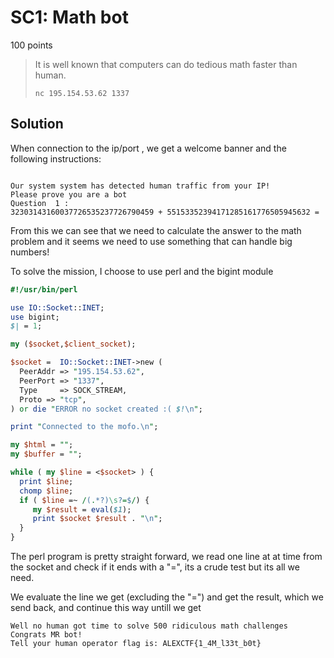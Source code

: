 # SC1: Math bot

100 points
> It is well known that computers can do tedious math faster than human.
>
> `nc 195.154.53.62 1337`

## Solution

When connection to the ip/port , we get a welcome banner and the following
instructions:

```

Our system system has detected human traffic from your IP!
Please prove you are a bot
Question  1 :
32303143160037726535237726790459 + 55153352394171285161776505945632 =

```

From this we can see that we need to calculate the answer to the math problem
and it seems we need to use something that can handle big numbers!

To solve the mission, I choose to use perl and the bigint module


```perl
#!/usr/bin/perl

use IO::Socket::INET;
use bigint;
$| = 1;

my ($socket,$client_socket);

$socket =  IO::Socket::INET->new (
  PeerAddr => "195.154.53.62",
  PeerPort => "1337",
  Type     => SOCK_STREAM,
  Proto => "tcp",
) or die "ERROR no socket created :( $!\n";

print "Connected to the mofo.\n";

my $html = "";
my $buffer = "";

while ( my $line = <$socket> ) {
  print $line;
  chomp $line;
  if ( $line =~ /(.*?)\s?=$/) {
     my $result = eval($1);
     print $socket $result . "\n";
  }
}

```

The perl program is pretty straight forward, we read one line at
at time from the socket and check if it ends with a "=", its a crude
test but its all we need.

We evaluate the line we get (excluding the "=") and get the result,
which we send back, and continue this way untill we get

```
Well no human got time to solve 500 ridiculous math challenges
Congrats MR bot!
Tell your human operator flag is: ALEXCTF{1_4M_l33t_b0t}
````




